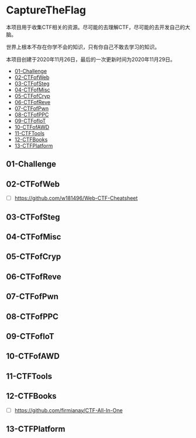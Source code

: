 # CaptureTheFlag

本项目用于收集CTF相关的资源。尽可能的去理解CTF，尽可能的去开发自己的大脑。

世界上根本不存在你学不会的知识，只有你自己不敢去学习的知识。

本项目创建于2020年11月26日，最后的一次更新时间为2020年11月29日。

- [01-Challenge]()
- [02-CTFofWeb]()
- [03-CTFofSteg]()
- [04-CTFofMisc]()
- [05-CTFofCryp]()
- [06-CTFofReve]()
- [07-CTFofPwn]()
- [08-CTFofPPC]()
- [09-CTFofIoT]()
- [10-CTFofAWD]()
- [11-CTFTools]()
- [12-CTFBooks]()
- [13-CTFPlatform]()

## 01-Challenge

## 02-CTFofWeb

- [ ] https://github.com/w181496/Web-CTF-Cheatsheet

## 03-CTFofSteg

## 04-CTFofMisc

## 05-CTFofCryp

## 06-CTFofReve

## 07-CTFofPwn

## 08-CTFofPPC

## 09-CTFofIoT

## 10-CTFofAWD

## 11-CTFTools

## 12-CTFBooks

- [ ] https://github.com/firmianay/CTF-All-In-One

## 13-CTFPlatform